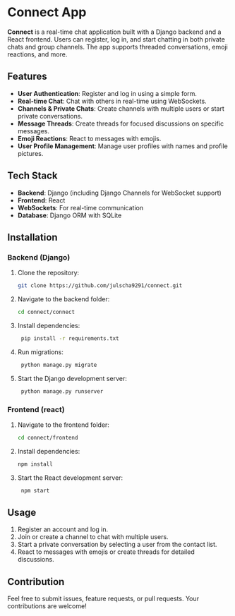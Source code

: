 # Connect App

**Connect** is a real-time chat application built with a Django backend and a React frontend. Users can register, log in, and start chatting in both private chats and group channels. The app supports threaded conversations, emoji reactions, and more.

## Features

- **User Authentication**: Register and log in using a simple form.
- **Real-time Chat**: Chat with others in real-time using WebSockets.
- **Channels & Private Chats**: Create channels with multiple users or start private conversations.
- **Message Threads**: Create threads for focused discussions on specific messages.
- **Emoji Reactions**: React to messages with emojis.
- **User Profile Management**: Manage user profiles with names and profile pictures.

## Tech Stack

- **Backend**: Django (including Django Channels for WebSocket support)
- **Frontend**: React
- **WebSockets**: For real-time communication
- **Database**: Django ORM with SQLite 

## Installation

### Backend (Django)

1. Clone the repository:

   ```bash
   git clone https://github.com/julscha9291/connect.git

2. Navigate to the backend folder:   

    ```bash
    cd connect/connect

3. Install dependencies:

   ```bash
    pip install -r requirements.txt

4. Run migrations:

   ```bash
    python manage.py migrate 

5. Start the Django development server:

   ```bash
    python manage.py runserver    

### Frontend (react) 

1. Navigate to the frontend folder:

   ```bash
   cd connect/frontend

2. Install dependencies: 

    ```bash
    npm install

3. Start the React development server:

   ```bash
    npm start

## Usage

1. Register an account and log in.
2. Join or create a channel to chat with multiple users.
3. Start a private conversation by selecting a user from the contact list.
4. React to messages with emojis or create threads for detailed discussions.

## Contribution

Feel free to submit issues, feature requests, or pull requests. Your contributions are welcome!